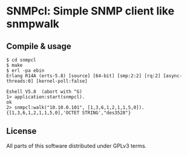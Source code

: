 SNMPcl: Simple SNMP client like snmpwalk
========================================

Compile & usage
---------------

    $ cd snmpcl
    $ make
    $ erl -pa ebin
    Erlang R14A (erts-5.8) [source] [64-bit] [smp:2:2] [rq:2] [async-threads:0] [kernel-poll:false]

    Eshell V5.8  (abort with ^G)
    1> application:start(snmpcl).
    ok
    2> snmpcl:walk("10.10.0.101", [1,3,6,1,2,1,1,5,0]).
    {[1,3,6,1,2,1,1,5,0],'OCTET STRING',"des3528"}

License
-------

All parts of this software distributed under GPLv3 terms.
